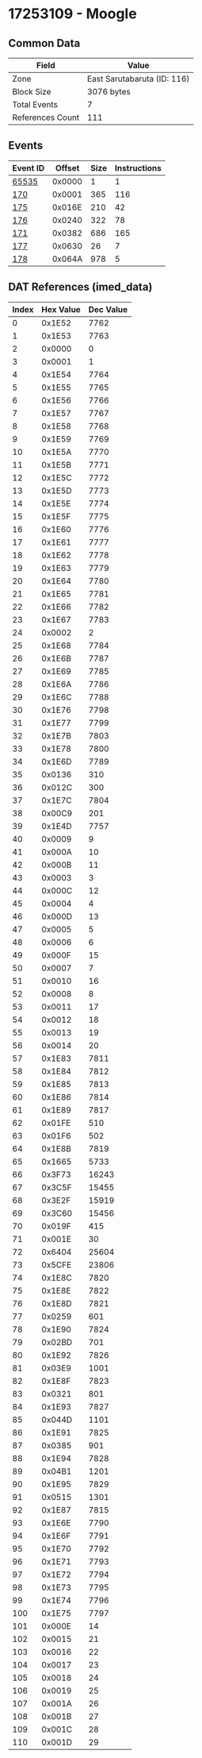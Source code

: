# 17253109 - Moogle

## Common Data

| Field            | Value                       |
|------------------|-----------------------------|
| Zone             | East Sarutabaruta (ID: 116) |
| Block Size       | 3076 bytes                  |
| Total Events     | 7                           |
| References Count | 111                         |

## Events

| Event ID            | Offset   |   Size |   Instructions |
|---------------------|----------|--------|----------------|
| [65535](./65535.md) | 0x0000   |      1 |              1 |
| [170](./170.md)     | 0x0001   |    365 |            116 |
| [175](./175.md)     | 0x016E   |    210 |             42 |
| [176](./176.md)     | 0x0240   |    322 |             78 |
| [171](./171.md)     | 0x0382   |    686 |            165 |
| [177](./177.md)     | 0x0630   |     26 |              7 |
| [178](./178.md)     | 0x064A   |    978 |              5 |

## DAT References (imed_data)

|   Index | Hex Value   |   Dec Value |
|---------|-------------|-------------|
|       0 | 0x1E52      |        7762 |
|       1 | 0x1E53      |        7763 |
|       2 | 0x0000      |           0 |
|       3 | 0x0001      |           1 |
|       4 | 0x1E54      |        7764 |
|       5 | 0x1E55      |        7765 |
|       6 | 0x1E56      |        7766 |
|       7 | 0x1E57      |        7767 |
|       8 | 0x1E58      |        7768 |
|       9 | 0x1E59      |        7769 |
|      10 | 0x1E5A      |        7770 |
|      11 | 0x1E5B      |        7771 |
|      12 | 0x1E5C      |        7772 |
|      13 | 0x1E5D      |        7773 |
|      14 | 0x1E5E      |        7774 |
|      15 | 0x1E5F      |        7775 |
|      16 | 0x1E60      |        7776 |
|      17 | 0x1E61      |        7777 |
|      18 | 0x1E62      |        7778 |
|      19 | 0x1E63      |        7779 |
|      20 | 0x1E64      |        7780 |
|      21 | 0x1E65      |        7781 |
|      22 | 0x1E66      |        7782 |
|      23 | 0x1E67      |        7783 |
|      24 | 0x0002      |           2 |
|      25 | 0x1E68      |        7784 |
|      26 | 0x1E6B      |        7787 |
|      27 | 0x1E69      |        7785 |
|      28 | 0x1E6A      |        7786 |
|      29 | 0x1E6C      |        7788 |
|      30 | 0x1E76      |        7798 |
|      31 | 0x1E77      |        7799 |
|      32 | 0x1E7B      |        7803 |
|      33 | 0x1E78      |        7800 |
|      34 | 0x1E6D      |        7789 |
|      35 | 0x0136      |         310 |
|      36 | 0x012C      |         300 |
|      37 | 0x1E7C      |        7804 |
|      38 | 0x00C9      |         201 |
|      39 | 0x1E4D      |        7757 |
|      40 | 0x0009      |           9 |
|      41 | 0x000A      |          10 |
|      42 | 0x000B      |          11 |
|      43 | 0x0003      |           3 |
|      44 | 0x000C      |          12 |
|      45 | 0x0004      |           4 |
|      46 | 0x000D      |          13 |
|      47 | 0x0005      |           5 |
|      48 | 0x0006      |           6 |
|      49 | 0x000F      |          15 |
|      50 | 0x0007      |           7 |
|      51 | 0x0010      |          16 |
|      52 | 0x0008      |           8 |
|      53 | 0x0011      |          17 |
|      54 | 0x0012      |          18 |
|      55 | 0x0013      |          19 |
|      56 | 0x0014      |          20 |
|      57 | 0x1E83      |        7811 |
|      58 | 0x1E84      |        7812 |
|      59 | 0x1E85      |        7813 |
|      60 | 0x1E86      |        7814 |
|      61 | 0x1E89      |        7817 |
|      62 | 0x01FE      |         510 |
|      63 | 0x01F6      |         502 |
|      64 | 0x1E8B      |        7819 |
|      65 | 0x1665      |        5733 |
|      66 | 0x3F73      |       16243 |
|      67 | 0x3C5F      |       15455 |
|      68 | 0x3E2F      |       15919 |
|      69 | 0x3C60      |       15456 |
|      70 | 0x019F      |         415 |
|      71 | 0x001E      |          30 |
|      72 | 0x6404      |       25604 |
|      73 | 0x5CFE      |       23806 |
|      74 | 0x1E8C      |        7820 |
|      75 | 0x1E8E      |        7822 |
|      76 | 0x1E8D      |        7821 |
|      77 | 0x0259      |         601 |
|      78 | 0x1E90      |        7824 |
|      79 | 0x02BD      |         701 |
|      80 | 0x1E92      |        7826 |
|      81 | 0x03E9      |        1001 |
|      82 | 0x1E8F      |        7823 |
|      83 | 0x0321      |         801 |
|      84 | 0x1E93      |        7827 |
|      85 | 0x044D      |        1101 |
|      86 | 0x1E91      |        7825 |
|      87 | 0x0385      |         901 |
|      88 | 0x1E94      |        7828 |
|      89 | 0x04B1      |        1201 |
|      90 | 0x1E95      |        7829 |
|      91 | 0x0515      |        1301 |
|      92 | 0x1E87      |        7815 |
|      93 | 0x1E6E      |        7790 |
|      94 | 0x1E6F      |        7791 |
|      95 | 0x1E70      |        7792 |
|      96 | 0x1E71      |        7793 |
|      97 | 0x1E72      |        7794 |
|      98 | 0x1E73      |        7795 |
|      99 | 0x1E74      |        7796 |
|     100 | 0x1E75      |        7797 |
|     101 | 0x000E      |          14 |
|     102 | 0x0015      |          21 |
|     103 | 0x0016      |          22 |
|     104 | 0x0017      |          23 |
|     105 | 0x0018      |          24 |
|     106 | 0x0019      |          25 |
|     107 | 0x001A      |          26 |
|     108 | 0x001B      |          27 |
|     109 | 0x001C      |          28 |
|     110 | 0x001D      |          29 |
